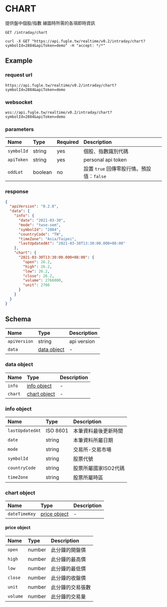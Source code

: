 # CHART

提供盤中個股/指數 線圖時所需的各項即時資訊

```
GET /intraday/chart
```

```
curl -X GET "https://api.fugle.tw/realtime/v0.2/intraday/chart?symbolId=2884&apiToken=demo" -H "accept: */*"
```

## Example

### request url
```
https://api.fugle.tw/realtime/v0.2/intraday/chart?symbolId=2884&apiToken=demo
```

### websocket
```
wss://api.fugle.tw/realtime/v0.2/intraday/chart?symbolId=2884&apiToken=demo
```

### parameters
| Name | Type | Required | Description |
|:--|:--|:--|:--|
|  `symbolId` | string | yes | 個股、指數識別代碼 |
|  `apiToken` | string | yes | personal api token |
|  `oddLot` | boolean | no | 設置 `true` 回傳零股行情。預設值：`false` |

### response
```json
{
  "apiVersion": "0.2.0",
  "data": {
    "info": {
      "date": "2021-03-30",
      "mode": "twse-sem",
      "symbolId": "2884",
      "countryCode": "TW",
      "timeZone": "Asia/Taipei",
      "lastUpdatedAt": "2021-03-30T13:30:00.000+08:00"
    },
    "chart": {
      "2021-03-30T13:30:00.000+08:00": {
        "open": 26.2,
        "high": 26.2,
        "low": 26.2,
        "close": 26.2,
        "volume": 2766000,
        "unit": 2766
      }
    }
  }
}
```

## Schema
| Name | Type | Description |
|:--|:--|:--|
|  `apiVersion` | string |  api version |
|  `data` | [data object](#data-object) |  - |

### data object
| Name | Type | Description |
|:--|:--|:--|
|  `info` | [info object](#info-object) | - |
|  `chart` | [chart object](#chart-object) | -  |


### info object
| Name | Type | Description |
|:--|:--|:--|
|  `lastUpdatedAt` | ISO 8601 | 本筆資料最後更新時間 |
|  `date` | string | 本筆資料所屬日期 |
|  `mode` | string | 交易所-交易市場 |
|  `symbolId` | string | 股票代號 |
|  `countryCode` | string | 股票所屬國家ISO2代碼 |
|  `timeZone` | string | 股票所屬時區 |


### chart object
| Name | Type | Description |
|:--|:--|:--|
|  `dateTimeKey` | [price object](#price-object) | - |


#### price object
| Name | Type | Description |
|:--|:--|:--|
|  `open` | number | 此分鐘的開盤價 |
|  `high` | number | 此分鐘的最高價 |
|  `low` | number | 此分鐘的最低價 |
|  `close` | number | 此分鐘的收盤價 |
|  `unit` | number | 此分鐘的交易張數 |
|  `volume` | number | 此分鐘的交易量 |